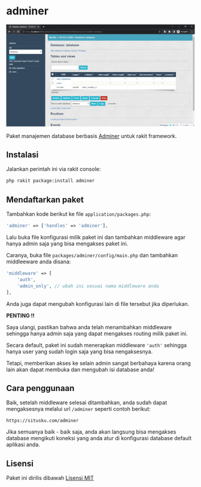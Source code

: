 # adminer

<p align="center"><img src="screenshot.png" alt="adminer"></p>

Paket manajemen database berbasis [Adminer](https://adminer.org) untuk rakit framework.

## Instalasi
Jalankan perintah ini via rakit console:

```sh
php rakit package:install adminer
```


## Mendaftarkan paket

Tambahkan kode berikut ke file `application/packages.php`:

```php
'adminer' => ['handles' => 'adminer'],
```

Lalu buka file konfigurasi milik paket ini dan tambahkan middleware
agar hanya admin saja yang bisa mengakses paket ini.

Caranya, buka file `packages/adminer/config/main.php` dan
tambahkan middleeware anda disana:

```php
'middleware' => [
    'auth',
    'admin_only', // ubah ini sesuai nama middleware anda
],
```

Anda juga dapat mengubah konfigurasi lain di file tersebut jika diperlukan.

**PENTING !!**

Saya ulangi, pastikan bahwa anda telah menambahkan middleware sehingga
hanya admin saja yang dapat mengakses routing milik paket ini.

Secara default, paket ini sudah menerapkan middleware `'auth'` sehingga
hanya user yang sudah login saja yang bisa nengaksesnya.

Tetapi, memberikan akses ke selain admin sangat berbahaya
karena orang lain akan dapat membuka dan mengubah isi database anda!


## Cara penggunaan

Baik, setelah middleware selesai ditambahkan, anda sudah dapat mengaksesnya
melalui url `/adminer` seperti contoh berikut:

```
https://situsku.com/adminer
```

Jika semuanya baik - baik saja, anda akan langsung bisa mengakses database
mengikuti koneksi yang anda atur di konfigurasi database default aplikasi anda.


## Lisensi

Paket ini dirilis dibawah [Lisensi MIT](https://github.com/esyede/notyf/adminer/main/LICENSE)
